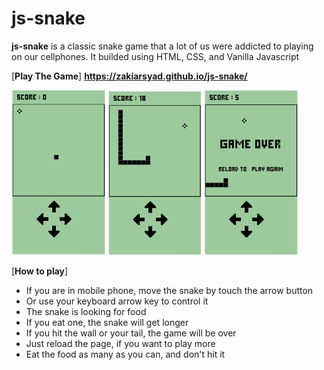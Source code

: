 # js-snake

**js-snake** is a classic snake game that a lot of us were addicted to playing on our cellphones. It builded using HTML, CSS, and Vanilla Javascript



[**Play The Game**] **https://zakiarsyad.github.io/js-snake/**

<img src="./screenshot/mainPage.png" width="150"> <img src="./screenshot/play.png" width="150"> <img src="./screenshot/gameOver.png" width="150">



[**How to play**]
- If you are in mobile phone, move the snake by touch the arrow button
- Or use your keyboard arrow key to control it
- The snake is looking for food
- If you eat one, the snake will get longer
- If you hit the wall or your tail, the game will be over
- Just reload the page, if you want to play more
- Eat the food as many as you can, and don't hit it
